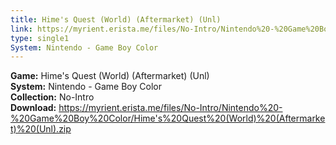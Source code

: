 ```yaml
---
title: Hime's Quest (World) (Aftermarket) (Unl)
link: https://myrient.erista.me/files/No-Intro/Nintendo%20-%20Game%20Boy%20Color/Hime's%20Quest%20(World)%20(Aftermarket)%20(Unl).zip
type: single1
System: Nintendo - Game Boy Color
---
```

<b>Game:</b> Hime's Quest (World) (Aftermarket) (Unl)<br>
<b>System:</b> Nintendo - Game Boy Color<br>
<b>Collection:</b> No-Intro<br>
<b>Download:</b> https://myrient.erista.me/files/No-Intro/Nintendo%20-%20Game%20Boy%20Color/Hime's%20Quest%20(World)%20(Aftermarket)%20(Unl).zip